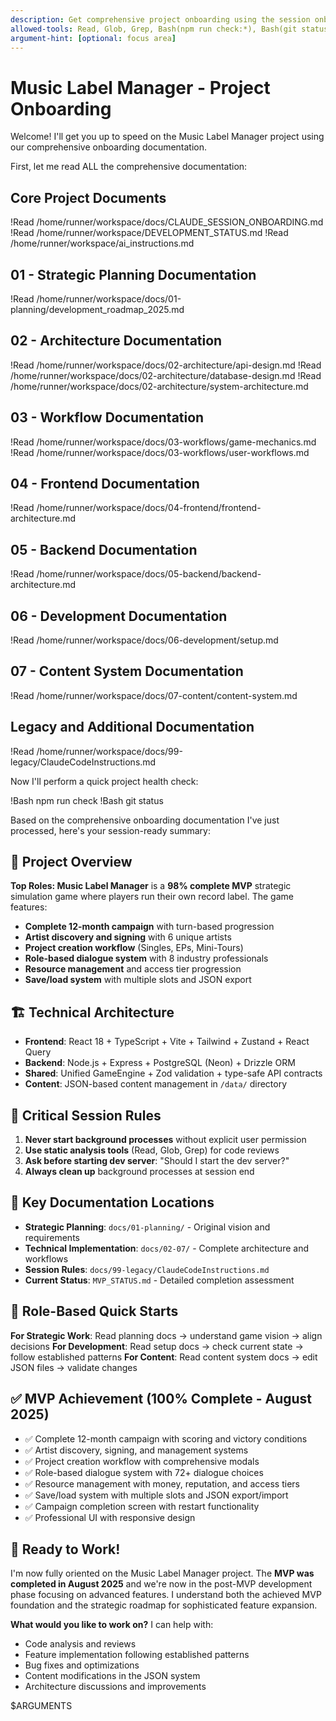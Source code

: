 ```yaml
---
description: Get comprehensive project onboarding using the session onboarding document
allowed-tools: Read, Glob, Grep, Bash(npm run check:*), Bash(git status), Bash(lsof:*)
argument-hint: [optional: focus area]
---
```


# Music Label Manager - Project Onboarding

Welcome! I'll get you up to speed on the Music Label Manager project using our comprehensive onboarding documentation.

First, let me read ALL the comprehensive documentation:

## Core Project Documents
!Read /home/runner/workspace/docs/CLAUDE_SESSION_ONBOARDING.md
!Read /home/runner/workspace/DEVELOPMENT_STATUS.md
!Read /home/runner/workspace/ai_instructions.md

## 01 - Strategic Planning Documentation  
!Read /home/runner/workspace/docs/01-planning/development_roadmap_2025.md

## 02 - Architecture Documentation
!Read /home/runner/workspace/docs/02-architecture/api-design.md
!Read /home/runner/workspace/docs/02-architecture/database-design.md
!Read /home/runner/workspace/docs/02-architecture/system-architecture.md

## 03 - Workflow Documentation
!Read /home/runner/workspace/docs/03-workflows/game-mechanics.md
!Read /home/runner/workspace/docs/03-workflows/user-workflows.md

## 04 - Frontend Documentation
!Read /home/runner/workspace/docs/04-frontend/frontend-architecture.md

## 05 - Backend Documentation
!Read /home/runner/workspace/docs/05-backend/backend-architecture.md

## 06 - Development Documentation
!Read /home/runner/workspace/docs/06-development/setup.md

## 07 - Content System Documentation
!Read /home/runner/workspace/docs/07-content/content-system.md

## Legacy and Additional Documentation
!Read /home/runner/workspace/docs/99-legacy/ClaudeCodeInstructions.md

Now I'll perform a quick project health check:

!Bash npm run check
!Bash git status

Based on the comprehensive onboarding documentation I've just processed, here's your session-ready summary:

## 🎯 Project Overview
**Top Roles: Music Label Manager** is a **98% complete MVP** strategic simulation game where players run their own record label. The game features:

- **Complete 12-month campaign** with turn-based progression
- **Artist discovery and signing** with 6 unique artists
- **Project creation workflow** (Singles, EPs, Mini-Tours)
- **Role-based dialogue system** with 8 industry professionals
- **Resource management** and access tier progression
- **Save/load system** with multiple slots and JSON export

## 🏗️ Technical Architecture
- **Frontend**: React 18 + TypeScript + Vite + Tailwind + Zustand + React Query
- **Backend**: Node.js + Express + PostgreSQL (Neon) + Drizzle ORM
- **Shared**: Unified GameEngine + Zod validation + type-safe API contracts
- **Content**: JSON-based content management in `/data/` directory

## 🚨 Critical Session Rules
1. **Never start background processes** without explicit user permission
2. **Use static analysis tools** (Read, Glob, Grep) for code reviews
3. **Ask before starting dev server**: "Should I start the dev server?"
4. **Always clean up** background processes at session end

## 📁 Key Documentation Locations
- **Strategic Planning**: `docs/01-planning/` - Original vision and requirements
- **Technical Implementation**: `docs/02-07/` - Complete architecture and workflows  
- **Session Rules**: `docs/99-legacy/ClaudeCodeInstructions.md`
- **Current Status**: `MVP_STATUS.md` - Detailed completion assessment

## 🎯 Role-Based Quick Starts

**For Strategic Work**: Read planning docs → understand game vision → align decisions
**For Development**: Read setup docs → check current state → follow established patterns
**For Content**: Read content system docs → edit JSON files → validate changes

## ✅ MVP Achievement (100% Complete - August 2025)
- ✅ Complete 12-month campaign with scoring and victory conditions
- ✅ Artist discovery, signing, and management systems
- ✅ Project creation workflow with comprehensive modals
- ✅ Role-based dialogue system with 72+ dialogue choices
- ✅ Resource management with money, reputation, and access tiers
- ✅ Save/load system with multiple slots and JSON export/import
- ✅ Campaign completion screen with restart functionality
- ✅ Professional UI with responsive design

## 🚀 Ready to Work!

I'm now fully oriented on the Music Label Manager project. The **MVP was completed in August 2025** and we're now in the post-MVP development phase focusing on advanced features. I understand both the achieved MVP foundation and the strategic roadmap for sophisticated feature expansion.

**What would you like to work on?** I can help with:
- Code analysis and reviews
- Feature implementation following established patterns
- Bug fixes and optimizations
- Content modifications in the JSON system
- Architecture discussions and improvements

$ARGUMENTS
